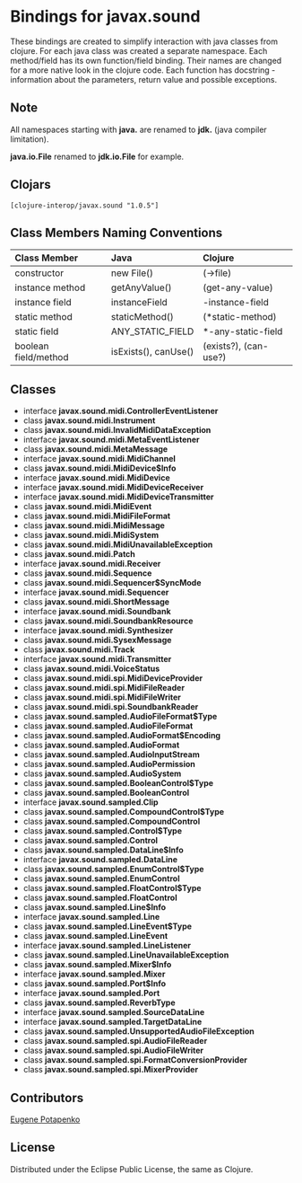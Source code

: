 # Bindings for javax.sound

These bindings are created to simplify interaction with java classes from clojure.
For each java class was created a separate namespace.
Each method/field has its own function/field binding.
Their names are changed for a more native look in the clojure code. Each function has docstring - information about the parameters, return value and possible exceptions.

## Note

All namespaces starting with **java.** are renamed to **jdk.** (java compiler limitation). 

**java.io.File** renamed to **jdk.io.File** for example. 




## Clojars

```
[clojure-interop/javax.sound "1.0.5"]
```

## Class Members Naming Conventions

| Class Member | Java | Clojure |
|:--|:--|:--|
| constructor | new File() | (->file) |
| instance method | getAnyValue() | (get-any-value) |
| instance field | instanceField | -instance-field |
| static method | staticMethod() | (*static-method) |
| static field | ANY_STATIC_FIELD | *-any-static-field |
| boolean field/method | isExists(), canUse() | (exists?), (can-use?) |

## Classes

- interface **javax.sound.midi.ControllerEventListener**
- class **javax.sound.midi.Instrument**
- class **javax.sound.midi.InvalidMidiDataException**
- interface **javax.sound.midi.MetaEventListener**
- class **javax.sound.midi.MetaMessage**
- interface **javax.sound.midi.MidiChannel**
- class **javax.sound.midi.MidiDevice$Info**
- interface **javax.sound.midi.MidiDevice**
- interface **javax.sound.midi.MidiDeviceReceiver**
- interface **javax.sound.midi.MidiDeviceTransmitter**
- class **javax.sound.midi.MidiEvent**
- class **javax.sound.midi.MidiFileFormat**
- class **javax.sound.midi.MidiMessage**
- class **javax.sound.midi.MidiSystem**
- class **javax.sound.midi.MidiUnavailableException**
- class **javax.sound.midi.Patch**
- interface **javax.sound.midi.Receiver**
- class **javax.sound.midi.Sequence**
- class **javax.sound.midi.Sequencer$SyncMode**
- interface **javax.sound.midi.Sequencer**
- class **javax.sound.midi.ShortMessage**
- interface **javax.sound.midi.Soundbank**
- class **javax.sound.midi.SoundbankResource**
- interface **javax.sound.midi.Synthesizer**
- class **javax.sound.midi.SysexMessage**
- class **javax.sound.midi.Track**
- interface **javax.sound.midi.Transmitter**
- class **javax.sound.midi.VoiceStatus**
- class **javax.sound.midi.spi.MidiDeviceProvider**
- class **javax.sound.midi.spi.MidiFileReader**
- class **javax.sound.midi.spi.MidiFileWriter**
- class **javax.sound.midi.spi.SoundbankReader**
- class **javax.sound.sampled.AudioFileFormat$Type**
- class **javax.sound.sampled.AudioFileFormat**
- class **javax.sound.sampled.AudioFormat$Encoding**
- class **javax.sound.sampled.AudioFormat**
- class **javax.sound.sampled.AudioInputStream**
- class **javax.sound.sampled.AudioPermission**
- class **javax.sound.sampled.AudioSystem**
- class **javax.sound.sampled.BooleanControl$Type**
- class **javax.sound.sampled.BooleanControl**
- interface **javax.sound.sampled.Clip**
- class **javax.sound.sampled.CompoundControl$Type**
- class **javax.sound.sampled.CompoundControl**
- class **javax.sound.sampled.Control$Type**
- class **javax.sound.sampled.Control**
- class **javax.sound.sampled.DataLine$Info**
- interface **javax.sound.sampled.DataLine**
- class **javax.sound.sampled.EnumControl$Type**
- class **javax.sound.sampled.EnumControl**
- class **javax.sound.sampled.FloatControl$Type**
- class **javax.sound.sampled.FloatControl**
- class **javax.sound.sampled.Line$Info**
- interface **javax.sound.sampled.Line**
- class **javax.sound.sampled.LineEvent$Type**
- class **javax.sound.sampled.LineEvent**
- interface **javax.sound.sampled.LineListener**
- class **javax.sound.sampled.LineUnavailableException**
- class **javax.sound.sampled.Mixer$Info**
- interface **javax.sound.sampled.Mixer**
- class **javax.sound.sampled.Port$Info**
- interface **javax.sound.sampled.Port**
- class **javax.sound.sampled.ReverbType**
- interface **javax.sound.sampled.SourceDataLine**
- interface **javax.sound.sampled.TargetDataLine**
- class **javax.sound.sampled.UnsupportedAudioFileException**
- class **javax.sound.sampled.spi.AudioFileReader**
- class **javax.sound.sampled.spi.AudioFileWriter**
- class **javax.sound.sampled.spi.FormatConversionProvider**
- class **javax.sound.sampled.spi.MixerProvider**

## Contributors

[Eugene Potapenko](https://github.com/potapenko/)

## License

Distributed under the Eclipse Public License, the same as Clojure.
